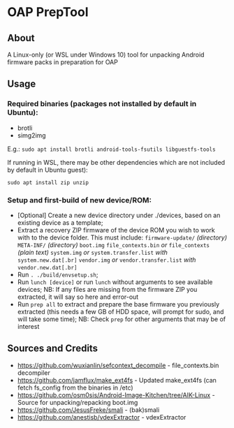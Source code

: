 # OAP PrepTool

## About

A Linux-only (or WSL under Windows 10) tool for unpacking Android firmware packs in preparation for OAP



## Usage

### Required binaries (packages not installed by default in Ubuntu):

 - brotli
 - simg2img

E.g.:
`sudo apt install brotli android-tools-fsutils libguestfs-tools`

If running in WSL, there may be other dependencies which are not included by default in Ubuntu guest):

`sudo apt install zip unzip`



### Setup and first-build of new device/ROM:

- [Optional] Create a new device directory under ./devices, based on an existing device as a template;
- Extract a recovery ZIP firmware of the device ROM you wish to work with to the device folder. This must include:
  `firmware-update/` *(directory)*
  `META-INF/` *(directory)*
  `boot.img`
  `file_contexts.bin` *or* `file_contexts` *(plain text)*
  `system.img` *or* `system.transfer.list` *with* `system.new.dat[.br]`
  `vendor.img` *or* `vendor.transfer.list` *with* `vendor.new.dat[.br]`
- Run `. ./build/envsetup.sh`;
- Run `lunch [device]` or run `lunch` without arguments to see available devices;
  NB: If any files are missing from the firmware ZIP you extracted, it will say so here and error-out
- Run `prep all` to extract and prepare the base firmware you previously extracted (this needs a few GB of HDD space, will prompt for sudo, and will take some time);
  NB: Check `prep` for other arguments that may be of interest




## Sources and Credits

- https://github.com/wuxianlin/sefcontext_decompile - file_contexts.bin decompiler
- https://github.com/jamflux/make_ext4fs - Updated make_ext4fs (can fetch fs_config from the binaries in /etc)
- https://github.com/osm0sis/Android-Image-Kitchen/tree/AIK-Linux - Source for unpacking/repacking boot.img
- https://github.com/JesusFreke/smali - (bak)smali
- https://github.com/anestisb/vdexExtractor - vdexExtractor